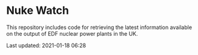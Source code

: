# Nuke Watch

This repository includes code for retrieving the latest information available on the output of EDF nuclear power plants in the UK.

Last updated: 2021-01-18 06:28